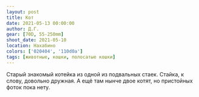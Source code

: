 ```yaml
---
layout: post
title: Кот
date: 2021-05-13 00:00:00
author: Д.Г.
gear: [70D, 55-250mm]
shoot_date: 2021-05-10
location: Нахабино
colors: ['020404', '110d0a']
tags: [животные, кошки, полосатые кошки]
---
```

Старый знакомый котейка из одной из подвальных стаек. Стайка, к слову, довольно дружная. А ещё там нынче двое котят, но пристойных фоток пока нету.
